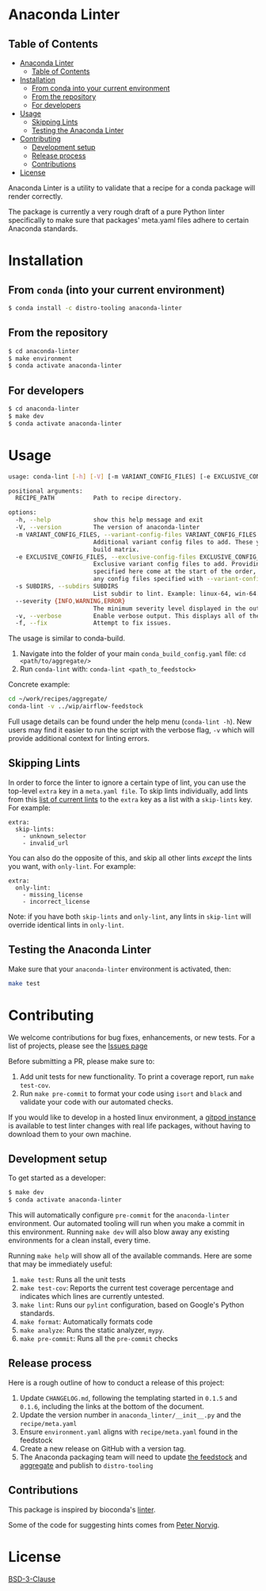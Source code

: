# Anaconda Linter

## Table of Contents
<!-- TOC -->

- [Anaconda Linter](#anaconda-linter)
    - [Table of Contents](#table-of-contents)
- [Installation](#installation)
    - [From conda into your current environment](#from-conda-into-your-current-environment)
    - [From the repository](#from-the-repository)
    - [For developers](#for-developers)
- [Usage](#usage)
    - [Skipping Lints](#skipping-lints)
    - [Testing the Anaconda Linter](#testing-the-anaconda-linter)
- [Contributing](#contributing)
    - [Development setup](#development-setup)
    - [Release process](#release-process)
    - [Contributions](#contributions)
- [License](#license)

<!-- /TOC -->
Anaconda Linter is a utility to validate that a recipe for a conda package
will render correctly.

The package is currently a very rough draft of a pure Python linter specifically to make sure
that packages' meta.yaml files adhere to certain Anaconda standards.

# Installation

## From `conda` (into your current environment)
```sh
$ conda install -c distro-tooling anaconda-linter
```

## From the repository
```sh
$ cd anaconda-linter
$ make environment
$ conda activate anaconda-linter
```

## For developers
```sh
$ cd anaconda-linter
$ make dev
$ conda activate anaconda-linter
```

# Usage

```sh
usage: conda-lint [-h] [-V] [-m VARIANT_CONFIG_FILES] [-e EXCLUSIVE_CONFIG_FILES] [-s SUBDIRS] [--severity {INFO,WARNING,ERROR}] [-v] [-f] RECIPE_PATH

positional arguments:
  RECIPE_PATH           Path to recipe directory.

options:
  -h, --help            show this help message and exit
  -V, --version         The version of anaconda-linter
  -m VARIANT_CONFIG_FILES, --variant-config-files VARIANT_CONFIG_FILES
                        Additional variant config files to add. These yaml files can contain keys such as `c_compiler` and `target_platform` to form a
                        build matrix.
  -e EXCLUSIVE_CONFIG_FILES, --exclusive-config-files EXCLUSIVE_CONFIG_FILES, --exclusive-config-file EXCLUSIVE_CONFIG_FILES
                        Exclusive variant config files to add. Providing files here disables searching in your home directory and in cwd. The files
                        specified here come at the start of the order, as opposed to the end with --variant-config-files. Any config files in recipes and
                        any config files specified with --variant-config-files will override values from these files.
  -s SUBDIRS, --subdirs SUBDIRS
                        List subdir to lint. Example: linux-64, win-64...
  --severity {INFO,WARNING,ERROR}
                        The minimum severity level displayed in the output.
  -v, --verbose         Enable verbose output. This displays all of the checks that the linter is running.
  -f, --fix             Attempt to fix issues.
```

The usage is similar to conda-build.

1. Navigate into the folder of your main `conda_build_config.yaml` file: `cd <path/to/aggregate/>`
1. Run `conda-lint` with:  `conda-lint <path_to_feedstock>`

Concrete example:
```sh
cd ~/work/recipes/aggregate/
conda-lint -v ../wip/airflow-feedstock
```

Full usage details can be found under the help menu (`conda-lint -h`). New users may find it easier to run the script with the verbose flag, `-v` which will provide additional context for linting errors.

## Skipping Lints

In order to force the linter to ignore a certain type of lint, you can use the top-level `extra` key in a `meta.yaml file`. To skip lints individually, add lints from this [list of current lints](anaconda_linter/lint_names.md) to the `extra` key as a list with a `skip-lints` key. For example:

    extra:
      skip-lints:
        - unknown_selector
        - invalid_url

You can also do the opposite of this, and skip all other lints *except* the lints you want, with `only-lint`. For example:

    extra:
      only-lint:
        - missing_license
        - incorrect_license

Note: if you have both `skip-lints` and `only-lint`, any lints in `skip-lint` will override identical lints in `only-lint`.

## Testing the Anaconda Linter

Make sure that your `anaconda-linter` environment is activated, then:
```sh
make test
```

# Contributing

We welcome contributions for bug fixes, enhancements, or new tests.
For a list of projects, please see the [Issues page](https://github.com/anaconda-distribution/anaconda-linter/issues)

Before submitting a PR, please make sure to:
1. Add unit tests for new functionality. To print a coverage report, run `make test-cov`.
1. Run `make pre-commit` to format your code using `isort` and `black` and validate your code with our automated checks.

If you would like to develop in a hosted linux environment, a [gitpod instance](https://gitpod.io/#https://github.com/anaconda-distribution/anaconda-linter/tree/gitpod-poc) is available to test linter changes with real life packages, without having to download them to your own machine.

## Development setup
To get started as a developer:
```sh
$ make dev
$ conda activate anaconda-linter
```
This will automatically configure `pre-commit` for the `anaconda-linter` environment. Our automated tooling will run
when you make a commit in this environment. Running `make dev` will also blow away any existing environments for a
clean install, every time.

Running `make help` will show all of the available commands. Here are some that may be immediately useful:
1. `make test`: Runs all the unit tests
1. `make test-cov`: Reports the current test coverage percentage and indicates
   which lines are currently untested.
1. `make lint`: Runs our `pylint` configuration, based on Google's Python
   standards.
1. `make format`: Automatically formats code
1. `make analyze`: Runs the static analyzer, `mypy`.
1. `make pre-commit`: Runs all the `pre-commit` checks

## Release process
Here is a rough outline of how to conduct a release of this project:
1. Update `CHANGELOG.md`, following the templating started in `0.1.5` and `0.1.6`, including the
   links at the bottom of the document.
1. Update the version number in `anaconda_linter/__init__.py` and the `recipe/meta.yaml`
1. Ensure `environment.yaml` aligns with `recipe/meta.yaml` found in the feedstock
1. Create a new release on GitHub with a version tag.
1. The Anaconda packaging team will need to update
[the feedstock](https://github.com/AnacondaRecipes/anaconda-linter-feedstock)
and [aggregate](https://github.com/AnacondaRecipes/aggregate) and publish to `distro-tooling`

## Contributions
This package is inspired by bioconda's [linter](https://github.com/bioconda/bioconda-utils/blob/master/bioconda_utils/lint/__init__.py).

Some of the code for suggesting hints comes from [Peter Norvig](http://norvig.com/spell-correct.html).

# License
[BSD-3-Clause](https://choosealicense.com/licenses/bsd-3-clause/)
